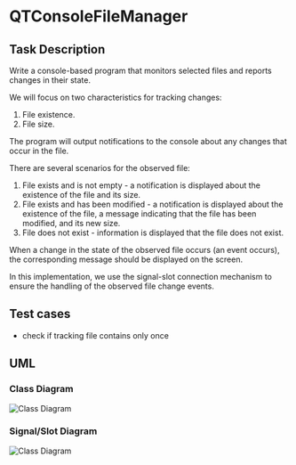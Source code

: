 # QTConsoleFileManager

## Task Description

Write a console-based program that monitors selected files and reports changes in their state.

We will focus on two characteristics for tracking changes:

1. File existence.
2. File size.

The program will output notifications to the console about any changes that occur in the file.

There are several scenarios for the observed file:

1. File exists and is not empty - a notification is displayed about the existence of the file and its size.
2. File exists and has been modified - a notification is displayed about the existence of the file, a message indicating that the file has been modified, and its new size.
3. File does not exist - information is displayed that the file does not exist.

When a change in the state of the observed file occurs (an event occurs), the corresponding message should be displayed on the screen.

In this implementation, we use the signal-slot connection mechanism to ensure the handling of the observed file change events.

## Test cases
- check if tracking file contains only once

## UML 
### Class Diagram
![Class Diagram](http://www.plantuml.com/plantuml/proxy?src=https://raw.githubusercontent.com/insert-zkm/QTConsoleFileManager/dev/UML/instance.puml)

### Signal/Slot Diagram
![Class Diagram](http://www.plantuml.com/plantuml/proxy?src=https://raw.githubusercontent.com/insert-zkm/QTConsoleFileManager/dev/UML/signal_slot.puml)

